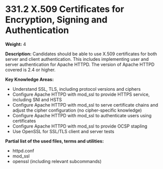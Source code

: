 # 331.2 X.509 Certificates for Encryption, Signing and Authentication

**Weight:** 4

**Description:** Candidates should be able to use X.509 certificates for both server and client authentication. This includes implementing user and server authentication for Apache HTTPD. The version of Apache HTTPD covered is 2.4 or higher.



**Key Knowledge Areas:**

* Understand SSL, TLS, including protocol versions and ciphers
* Configure Apache HTTPD with mod\_ssl to provide HTTPS service, including SNI and HSTS
* Configure Apache HTTPD with mod\_ssl to serve certificate chains and adjust the cipher configuration (no cipher-specific knowledge)
* Configure Apache HTTPD with mod\_ssl to authenticate users using certificates
* Configure Apache HTTPD with mod\_ssl to provide OCSP stapling
* Use OpenSSL for SSL/TLS client and server tests

**Partial list of the used files, terms and utilities:**

* httpd.conf
* mod\_ssl
* openssl (including relevant subcommands)

